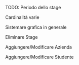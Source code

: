 TODO:
Periodo dello stage

Cardinalità varie

Sistemare grafica in generale

Eliminare Stage

Aggiungere/Modificare Azienda

Aggiungere/Modificare Studente


